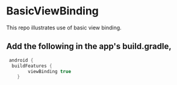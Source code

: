 # BasicViewBinding
This repo illustrates use of basic view binding.

## Add the following in the app's build.gradle,

```groovy
 android {
  buildFeatures {
        viewBinding true
    }
```
